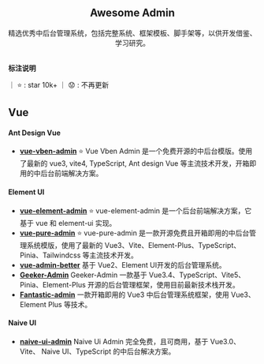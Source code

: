 <h2 align='center'>Awesome Admin</h2>

<p align='center'>
精选优秀中后台管理系统，包括完整系统、框架模板、脚手架等，以供开发借鉴、学习研究。
<br><br>


**标注说明**

｜ ⭐ : star 10k+ ｜ 😟 : 不再更新

## Vue

#### Ant Design Vue

- [**vue-vben-admin**](https://github.com/vbenjs/vue-vben-admin) ⭐
  Vue Vben Admin 是一个免费开源的中后台模版。使用了最新的 vue3, vite4, TypeScript, Ant design Vue 等主流技术开发，开箱即用的中后台前端解决方案。

#### Element UI

- [**vue-element-admin**](https://github.com/PanJiaChen/vue-element-admin) ⭐ vue-element-admin 是一个后台前端解决方案，它基于 vue 和 element-ui 实现。
- [**vue-pure-admin**](https://github.com/pure-admin/vue-pure-admin) ⭐ vue-pure-admin 是一款开源免费且开箱即用的中后台管理系统模版，使用了最新的 Vue3、Vite、Element-Plus、TypeScript、Pinia、Tailwindcss 等主流技术开发。
- [**vue-admin-better**](https://github.com/chuzhixin/vue-admin-better) 基于 Vue2、Element UI开发的后台管理系统。
- [**Geeker-Admin**](https://github.com/HalseySpicy/Geeker-Admin) Geeker-Admin 一款基于 Vue3.4、TypeScript、Vite5、Pinia、Element-Plus 开源的后台管理框架，使用目前最新技术栈开发。
- [**Fantastic-admin**](https://github.com/fantastic-admin/basic) 一款开箱即用的 Vue3 中后台管理系统框架，使用 Vue3、Element Plus 等技术。

#### Naive UI
- [**naive-ui-admin**](https://github.com/jekip/naive-ui-admin) Naive Ui Admin 完全免费，且可商用，基于 Vue3.0、Vite、 Naive UI、TypeScript 的中后台解决方案。

